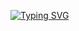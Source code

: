 [![Typing SVG](https://readme-typing-svg.demolab.com?font=Fira+Code&weight=500&size=26&pause=1000&random=false&width=435&lines=Hello+i+am+Dean;A+dutch+programer;Learning+Java)](https://git.io/typing-svg)
